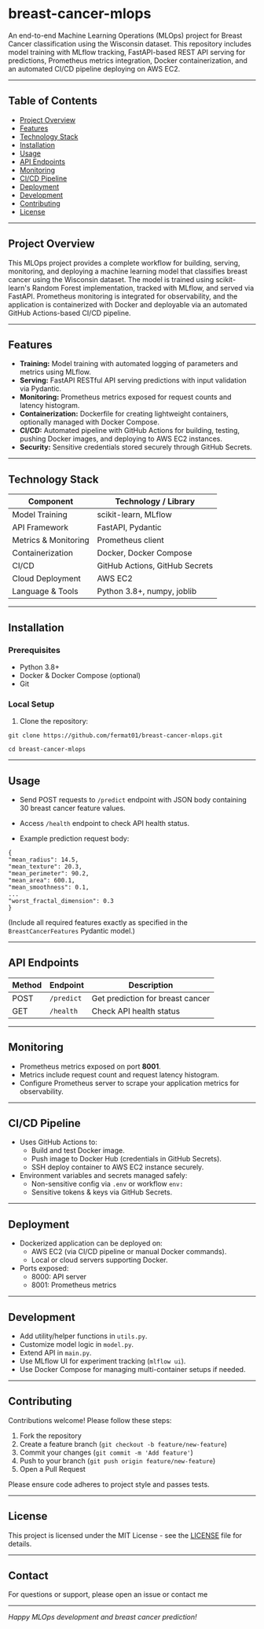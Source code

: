 # breast-cancer-mlops

An end-to-end Machine Learning Operations (MLOps) project for Breast Cancer classification using the Wisconsin dataset. This repository includes model training with MLflow tracking, FastAPI-based REST API serving for predictions, Prometheus metrics integration, Docker containerization, and an automated CI/CD pipeline deploying on AWS EC2.

---

## Table of Contents

- [Project Overview](#project-overview)  
- [Features](#features)  
- [Technology Stack](#technology-stack)  
- [Installation](#installation)  
- [Usage](#usage)  
- [API Endpoints](#api-endpoints)  
- [Monitoring](#monitoring)  
- [CI/CD Pipeline](#cicd-pipeline)  
- [Deployment](#deployment)  
- [Development](#development)  
- [Contributing](#contributing)  
- [License](#license)

---

## Project Overview

This MLOps project provides a complete workflow for building, serving, monitoring, and deploying a machine learning model that classifies breast cancer using the Wisconsin dataset. The model is trained using scikit-learn's Random Forest implementation, tracked with MLflow, and served via FastAPI. Prometheus monitoring is integrated for observability, and the application is containerized with Docker and deployable via an automated GitHub Actions-based CI/CD pipeline.

---

## Features

- **Training:** Model training with automated logging of parameters and metrics using MLflow.  
- **Serving:** FastAPI RESTful API serving predictions with input validation via Pydantic.  
- **Monitoring:** Prometheus metrics exposed for request counts and latency histogram.  
- **Containerization:** Dockerfile for creating lightweight containers, optionally managed with Docker Compose.  
- **CI/CD:** Automated pipeline with GitHub Actions for building, testing, pushing Docker images, and deploying to AWS EC2 instances.  
- **Security:** Sensitive credentials stored securely through GitHub Secrets.

---

## Technology Stack

| Component           | Technology / Library                       |
|---------------------|------------------------------------------|
| Model Training      | scikit-learn, MLflow                      |
| API Framework       | FastAPI, Pydantic                         |
| Metrics & Monitoring| Prometheus client                         |
| Containerization    | Docker, Docker Compose                     |
| CI/CD               | GitHub Actions, GitHub Secrets            |
| Cloud Deployment    | AWS EC2                                   |
| Language & Tools    | Python 3.8+, numpy, joblib                |

---

## Installation

### Prerequisites

- Python 3.8+  
- Docker & Docker Compose (optional)  
- Git

### Local Setup

1. Clone the repository:

```git clone https://github.com/fermat01/breast-cancer-mlops.git```


``` cd breast-cancer-mlops ```

---

## Usage

- Send POST requests to `/predict` endpoint with JSON body containing 30 breast cancer feature values.  
- Access `/health` endpoint to check API health status.

- Example prediction request body:

```
{
"mean_radius": 14.5,
"mean_texture": 20.3,
"mean_perimeter": 90.2,
"mean_area": 600.1,
"mean_smoothness": 0.1,
...
"worst_fractal_dimension": 0.3
}
```


(Include all required features exactly as specified in the `BreastCancerFeatures` Pydantic model.)

---

## API Endpoints

| Method | Endpoint     | Description                        |
|--------|--------------|----------------------------------|
| POST   | `/predict`   | Get prediction for breast cancer |
| GET    | `/health`    | Check API health status           |

---

## Monitoring

- Prometheus metrics exposed on port **8001**.  
- Metrics include request count and request latency histogram.  
- Configure Prometheus server to scrape your application metrics for observability.

---

## CI/CD Pipeline

- Uses GitHub Actions to:  
  - Build and test Docker image.  
  - Push image to Docker Hub (credentials in GitHub Secrets).  
  - SSH deploy container to AWS EC2 instance securely.  
- Environment variables and secrets managed safely:  
  - Non-sensitive config via `.env` or workflow `env:`  
  - Sensitive tokens & keys via GitHub Secrets.

---

## Deployment

- Dockerized application can be deployed on:  
  - AWS EC2 (via CI/CD pipeline or manual Docker commands).  
  - Local or cloud servers supporting Docker.  
- Ports exposed:  
  - 8000: API server  
  - 8001: Prometheus metrics

---

## Development

- Add utility/helper functions in `utils.py`.  
- Customize model logic in `model.py`.  
- Extend API in `main.py`.  
- Use MLflow UI for experiment tracking (`mlflow ui`).  
- Use Docker Compose for managing multi-container setups if needed.

---

## Contributing

Contributions welcome! Please follow these steps:

1. Fork the repository  
2. Create a feature branch (`git checkout -b feature/new-feature`)  
3. Commit your changes (`git commit -m 'Add feature'`)  
4. Push to your branch (`git push origin feature/new-feature`)  
5. Open a Pull Request

Please ensure code adheres to project style and passes tests.

---

## License

This project is licensed under the MIT License - see the [LICENSE](LICENSE) file for details.

---

## Contact

For questions or support, please open an issue or contact me

---

*Happy MLOps development and breast cancer prediction!*

